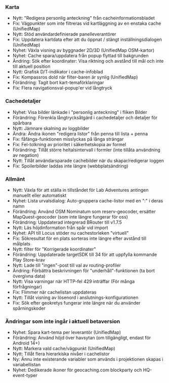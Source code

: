 ### Karta
- Nytt: "Redigera personlig anteckning" från cacheinformationsbladet
- Fix: Vägpunkter som inte filtreras vid kartläggning av en enstaka cache (UnifiedMap)
- Nytt: Stöd användardefinierade panelleverantörer
- Fix: Uppdatera kartdata efter att du öppnat / stängt inställningsdialogen (UnifiedMap)
- Nyhet: Växla visning av byggnader 2D/3D (UnifiedMap OSM-kartor)
- Nyhet: Cache spara/uppdatera från popup flyttad till bakgrunden
- Ändring: Sök efter koordinater: Visa riktning och avstånd till mål och inte till aktuell position
- Nytt: Grafisk D/T-indikator i cache-infoblad
- Fix: Kompassros dold när filter-baren är synlig (UnifiedMap)
- Förändring: Tagit bort kart-temaförklaringar
- Fix: Flera navigationsval-popup'er vid långtryck

### Cachedetaljer
- Nyhet: Visa bilder länkade i "personlig anteckning" i fliken Bilder
- Förändring: Förenkla långtrycksåtgärd i cachedetaljer och detaljer för spårbara
- Nytt: Jämnare skalning av loggbilder
- Ändra: Ändra ikonen "redigera listor" från penna till lista + penna
- Fix: fåfänga-funktionen misslyckas på långa strängar
- Fix: Fel-tolkning av prioritet i säkerhetskopia av formel
- Förändring: Tillåt större heltalsintervall i formler (inte tillåta användning av negation)
- Nytt: Tillåt användarsparade cachebilder när du skapar/redigerar loggen
- Fix: Spoilerbilder laddas inte längre (webbplatsändring)

### Allmänt
- Nytt: Växla för att ställa in tillståndet för Lab Adventures antingen manuellt eller automatiskt
- Nyhet: Lista urvalsdialog: Auto-gruppera cache-listor med en ":" i deras namn
- Förändring: Använd OSM Nominatum som reserv-geocoder, ersätter MapQuest-geocoder (som inte längre fungerar för oss)
- Förändring: Uppdaterad integrerad BRouter till v1.7.5
- Nytt: Läs höjdinformation från spår vid import
- Nyhet: API till Locus stöder nu cachestorleken "virtuell"
- Fix: Sökresultat för en plats sorteras inte längre efter avstånd till målplats
- Nytt: filter för "Korrigerade koordinater"
- Förändring: Uppdaterade targetSDK till 34 för att uppfylla kommande Play Store-krav
- Nytt: Lade till "ingen"-post till val av routing-profiler
- Ändring: Förbättra beskrivningen för "underhåll"-funktionen (ta bort övergivna data)
- Nytt: Visa varningar när HTTP-fel 429 inträffar (För många förfrågningar)
- Fix: Flimmer när cachelistan uppdateras
- Nytt: Tillåt visning av lösenord i anslutnings-konfigurationen
- Fix: Sök efter geokretys fungerar inte längre när du använder spårningskoder

### Ändringar som inte ingår i aktuell betaversion
- Nyhet: Spara kart-tema per leverantör (UnifiedMap)
- Förändring: Använd höjd över havsytan (om tillgängligt, endast för Android 14+)
- Nytt: Markera vald cache/vägpunkt (UnifiedMap)
- Nytt: Tillåt flera hierarkiska nivåer i cachelistor
- Ny: Ännu inte existerande variabler som används i projektionen skapas i variabellistan
- Nyhet: Dedikerade ikoner för geocaching.com blockparty och HQ-event-typer
